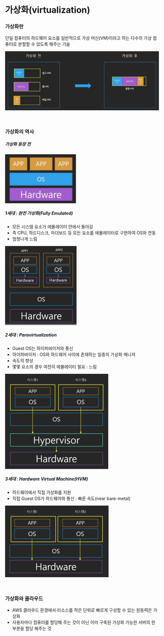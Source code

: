 # 가상화(virtualization)

### 가상화란

단일 컴퓨터의 하드웨어 요소를 일반적으로 가상 머신(VM)이라고 하는 다수의 가상 컴퓨터로 분할할 수 있도록 해주는 기술

 ![](./images/가상화란.png)

<br>

### 가상화의 역사

##### 가상화 등장 전

![](./images/가상화전.png)

##### 1세대 : 완전 가상화(Fully Emulated)

* 모든 시스템 요소가 에뮬레이터 안에서 돌아감
* 즉 CPU, 하드디스크, 마더보드 등 모든 요소를 에뮬레이터로 구현하여 OS와 연동
* 엄청나게 느림

![](./images/완전가상화.png)

##### 2세대 : Paravirtualization

* Guest OS는 하이퍼바이저와 통신
* 하이퍼바이저 : OS와 하드웨어 사이에 존재하는 일종의 가상화 매니저
* 속도의 향상
* 몇몇 요소의 경우 여전히 에뮬레이터 필요 : 느림

![](./images/paravirtualization.png)

##### 3세대 : Hardware Virtual Machine(HVM)

* 하드웨어에서 직접 가상화를 지원
* 직접 Guest OS가 하드웨어와 통신 : 빠른 속도(near bare-metal)

![](./images/HVM.png)

<br>

### 가상화와 클라우드

* AWS 클라우드 환경에서 리소스를 작은 단위로 빠르게 구성할 수 있는 원동력은 가상화
* 사용자마다 컴퓨터를 할당해 주는 것이 아닌 이미 구축된 가상화 가능한 서버의 한 부분을 할당 해주는 것

